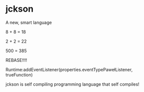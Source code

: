 jckson
======

A new, smart language

 8 + 8 = 18

 2 + 2 = 22

 500 = 385


  REBASE!!!!


 Runtime:addEventListener(properties.eventTypePawełListener, trueFunction)

jckson is self compiling programming language that self compiles!
